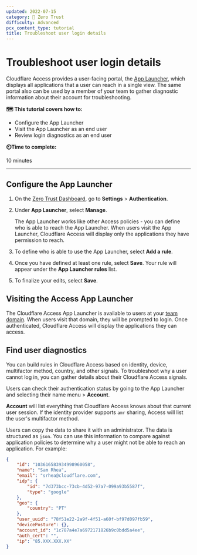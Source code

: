```yaml
---
updated: 2022-07-15
category: 🔐 Zero Trust
difficulty: Advanced
pcx_content_type: tutorial
title: Troubleshoot user login details
---
```


# Troubleshoot user login details

Cloudflare Access provides a user-facing portal, the [App Launcher](https://blog.cloudflare.com/announcing-the-cloudflare-access-app-launch/), which displays all applications that a user can reach in a single view. The same portal also can be used by a member of your team to gather diagnostic information about their account for troubleshooting.

**🗺️ This tutorial covers how to:**

- Configure the App Launcher
- Visit the App Launcher as an end user
- Review login diagnostics as an end user

**⏲️Time to complete:**

10 minutes

---

## Configure the App Launcher

1. On the [Zero Trust Dashboard](https://dash.teams.cloudflare.com/), go to **Settings** > **Authentication**.

2. Under **App Launcher**, select **Manage**.

   The App Launcher works like other Access policies - you can define who is able to reach the App Launcher. When users visit the App Launcher, Cloudflare Access will display only the applications they have permission to reach.

3. To define who is able to use the App Launcher, select **Add a rule**.

4. Once you have defined at least one rule, select **Save**. Your rule will appear under the **App Launcher rules** list.

5. To finalize your edits, select **Save**.

## Visiting the Access App Launcher

The Cloudflare Access App Launcher is available to users at your [team domain](/cloudflare-one/glossary/#team-domain). When users visit that domain, they will be prompted to login. Once authenticated, Cloudflare Access will display the applications they can access.

## Find user diagnostics

You can build rules in Cloudflare Access based on identity, device, multifactor method, country, and other signals. To troubleshoot why a user cannot log in, you can gather details about their Cloudflare Access signals.

Users can check their authentication status by going to the App Launcher and selecting their name menu > **Account**.

**Account** will list everything that Cloudflare Access knows about that current user session. If the identity provider supports `amr` sharing, Access will list the user's multifactor method.

Users can copy the data to share it with an administrator. The data is structured as `json`. You can use this information to compare against application policies to determine why a user might not be able to reach an application. For example:

```json
{
	"id": "103616583934998960058",
	"name": "Sam Rhea",
	"email": "srhea@cloudflare.com",
	"idp": {
		"id": "7d373bcc-73cb-4d52-97a7-099a93b5587f",
		"type": "google"
	},
	"geo": {
		"country": "PT"
	},
	"user_uuid": "78f51e22-2a9f-4f51-a60f-bf97d097fb59",
	"devicePosture": {},
	"account_id": "1c787a4e7a6972171826b9c0bdd5a4ee",
	"auth_cert": "",
	"ip": "85.XXX.XXX.XX"
}
```
